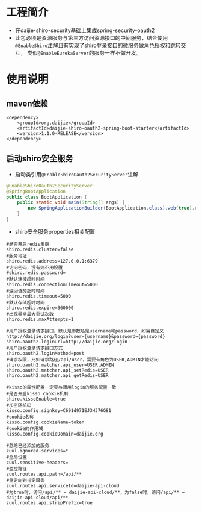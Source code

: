 # 工程简介
* 在daijie-shiro-security基础上集成spring-security-oauth2
* 此包必须是资源服务与第三方访问资源接口的中间服务，结合使用`@EnableShiro`注解且有实现了shiro登录接口的微服务做角色授权和跳转交互，
类似`@EnableEurekaServer`的服务一样不做开发。 

# 使用说明
## maven依赖
```
<dependency>
	<groupId>org.daijie</groupId>
	<artifactId>daijie-shiro-oauth2-spring-boot-starter</artifactId>
	<version>1.1.0-RELEASE</version>
</dependency>
```
## 启动shiro安全服务
* 启动类引用`@EnableShiroOauth2SecurityServer`注解
```java
@EnableShiroOauth2SecurityServer
@SpringBootApplication
public class BootApplication {
	public static void main(String[] args) {
		new SpringApplicationBuilder(BootApplication.class).web(true).run(args);
	}
}
```
* shiro安全服务properties相关配置
```
#是否开启redis集群
shiro.redis.cluster=false
#服务地址
shiro.redis.address=127.0.0.1:6379
#访问密码，没有则不用设置
#shiro.redis.password=
#默认连接超时时间
shiro.redis.connectionTimeout=5000
#返回值的超时时间
shiro.redis.timeout=5000
#默认存储超时时间
shiro.redis.expire=360000
#出现异常最大重试次数
shiro.redis.maxAttempts=1

#用户授权登录请求接口，默认是参数名是username和password，如需自定义http://daijie.org/login?user={username}&password={password}
shiro.oauth2.loginUrl=http://daijie.org/login
#用户授权登录请求接口方式
shiro.oauth2.loginMethod=post
#请求权限，比如请求路径/api/user，需要有角色为USER,ADMIN才能访问
shiro.oauth2.matcher.api_user=USER,ADMIN
shiro.oauth2.matcher.api_setRedis=USER
shiro.oauth2.matcher.api_getRedis=USER

#kisso的属性配置一定要与调用login的服务配置一致
#是否开启kisso cookie机制
shiro.kissoEnable=true
#加密随机码
kisso.config.signkey=C691d971EJ3H376G81
#cookie名称
kisso.config.cookieName=token
#cookie的作用域
kisso.config.cookieDomain=daijie.org

#忽略已经添加的服务
zuul.ignored-services=*
#全局设置
zuul.sensitive-headers=
#监控路径
zuul.routes.api.path=/api/**
#重定向到指定服务
zuul.routes.api.serviceId=daijie-api-cloud
#为true时，访问/api/** = daijie-api-cloud/**，为false时，访问/api/** = daijie-api-cloud/api/**
zuul.routes.api.stripPrefix=true
```
